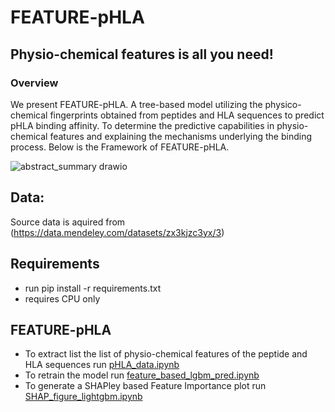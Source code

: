 # FEATURE-pHLA
## Physio-chemical features is all you need!
### Overview
We present FEATURE-pHLA. A tree-based model utilizing the physico-chemical fingerprints obtained from peptides and HLA sequences to predict pHLA binding affinity. To determine the predictive capabilities in physio-chemical features and explaining the mechanisms underlying the binding process. Below is the Framework of FEATURE-pHLA.



![abstract_summary drawio](https://github.com/hamda-alh/FEATURE-pHLA/assets/152274710/f8d987fb-70c9-4788-81d8-20ac0ae93ed0)
## 

## Data:
Source data is aquired from (https://data.mendeley.com/datasets/zx3kjzc3yx/3) 

## Requirements
* run pip install -r requirements.txt
* requires CPU only

## FEATURE-pHLA
 * To extract list the list of physio-chemical features of the peptide and HLA sequences run [pHLA_data.ipynb](Script/pHLA_data.ipynb)
 * To retrain the model run [feature_based_lgbm_pred.ipynb](Script/feature_based_lgbm_pred.ipynb)
 * To generate a SHAPley based Feature Importance plot run [SHAP_figure_lightgbm.ipynb](Script/SHAP_figure_lightgbm.ipynb)

